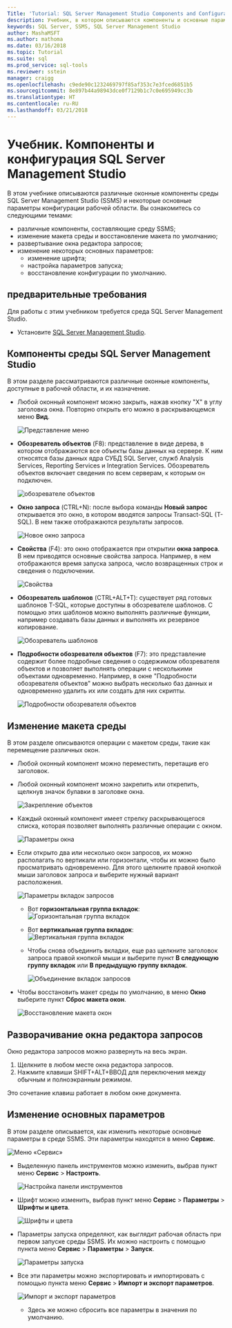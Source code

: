 ```yaml
---
Title: 'Tutorial: SQL Server Management Studio Components and Configuration'
description: Учебник, в котором описываются компоненты и основные параметры конфигурации среды SQL Server Management Studio.
keywords: SQL Server, SSMS, SQL Server Management Studio
author: MashaMSFT
ms.author: mathoma
ms.date: 03/16/2018
ms.topic: Tutorial
ms.suite: sql
ms.prod_service: sql-tools
ms.reviewer: sstein
manager: craigg
ms.openlocfilehash: c9ede90c1232469797f85af353c7e3fced6851b5
ms.sourcegitcommit: 8e897b44a98943dce0f7129b1c7c0e695949cc3b
ms.translationtype: HT
ms.contentlocale: ru-RU
ms.lasthandoff: 03/21/2018
---
```

# <a name="tutorial-sql-server-management-studio-components-and-configuration"></a>Учебник. Компоненты и конфигурация SQL Server Management Studio
В этом учебнике описываются различные оконные компоненты среды SQL Server Management Studio (SSMS) и некоторые основные параметры конфигурации рабочей области. Вы ознакомитесь со следующими темами: 
- различные компоненты, составляющие среду SSMS;
- изменение макета среды и восстановление макета по умолчанию;
- развертывание окна редактора запросов;
- изменение некоторых основных параметров:
    - изменение шрифта;
    - настройка параметров запуска;
    - восстановление конфигурации по умолчанию.

## <a name="prerequisites"></a>предварительные требования
Для работы с этим учебником требуется среда SQL Server Management Studio.  

- Установите [SQL Server Management Studio](https://docs.microsoft.com/en-us/sql/ssms/download-sql-server-management-studio-ssms).

## <a name="sql-server-management-studio-components"></a>Компоненты среды SQL Server Management Studio
В этом разделе рассматриваются различные оконные компоненты, доступные в рабочей области, и их назначение. 

- Любой оконный компонент можно закрыть, нажав кнопку "X" в углу заголовка окна. Повторно открыть его можно в раскрывающемся меню **Вид**. 

    ![Представление меню](media/ssms-configuration/viewmenu.png)

- **Обозреватель объектов** (F8): представление в виде дерева, в котором отображаются все объекты базы данных на сервере. К ним относятся базы данных ядра СУБД SQL Server, служб Analysis Services, Reporting Services и Integration Services. Обозреватель объектов включает сведения по всем серверам, к которым он подключен. 
    
    ![обозревателе объектов](media/ssms-configuration/objectexplorer.png)
- **Окно запроса** (CTRL+N): после выбора команды **Новый запрос** открывается это окно, в котором вводятся запросы Transact-SQL (T-SQL). В нем также отображаются результаты запросов.
    
    ![Новое окно запроса](media/ssms-configuration/newquery.png)

- **Свойства** (F4): это окно отображается при открытии **окна запроса**. В нем приводятся основные свойства запроса. Например, в нем отображаются время запуска запроса, число возвращенных строк и сведения о подключении.  

    ![Свойства](media/ssms-configuration/properties.png)

- **Обозреватель шаблонов** (CTRL+ALT+T): существует ряд готовых шаблонов T-SQL, которые доступны в обозревателе шаблонов. С помощью этих шаблонов можно выполнять различные функции, например создавать базы данных и выполнять их резервное копирование. 

    ![Обозреватель шаблонов](media/ssms-configuration/templates.png)

- **Подробности обозревателя объектов** (F7): это представление содержит более подробные сведения о содержимом обозревателя объектов и позволяет выполнять операции с несколькими объектами одновременно. Например, в окне "Подробности обозревателя объектов" можно выбрать несколько баз данных и одновременно удалить их или создать для них скрипты. 

    ![Подробности обозревателя объектов](media/ssms-configuration/objectexplorerdetails.PNG) 
 

    

## <a name="changing-the-environmental-layout"></a>Изменение макета среды 
В этом разделе описываются операции с макетом среды, такие как перемещение различных окон. 

-  Любой оконный компонент можно переместить, перетащив его заголовок. 
- Любой оконный компонент можно закрепить или открепить, щелкнув значок булавки в заголовке окна.
    
    ![Закрепление объектов](media/ssms-configuration/pushpin.png)

- Каждый оконный компонент имеет стрелку раскрывающегося списка, которая позволяет выполнять различные операции с окном. 

    ![Параметры окна](media/ssms-configuration/windowoptions.png)

- Если открыто два или несколько окон запросов, их можно располагать по вертикали или горизонтали, чтобы их можно было просматривать одновременно. Для этого щелкните правой кнопкой мыши заголовок запроса и выберите нужный вариант расположения. 
 
    ![Параметры вкладок запросов](media/ssms-configuration/querytabbedoptions.png)

    - Вот **горизонтальная группа вкладок**: ![Горизонтальная группа вкладок](media/ssms-configuration/horizontaltab.png)     
    
    - Вот **вертикальная группа вкладок**:  
        ![Вертикальная группа вкладок](media/ssms-configuration/verticaltabgroup.png)
        

    - Чтобы снова объединить вкладки, еще раз щелкните заголовок запроса правой кнопкой мыши и выберите пункт **В следующую группу вкладок** или **В предыдущую группу вкладок**.
    
        ![Объединение вкладок запросов](media/ssms-configuration/mergetabgroups.png)

- Чтобы восстановить макет среды по умолчанию, в меню **Окно** выберите пункт **Сброс макета окон**.
 
    ![Восстановление макета окон](media/ssms-configuration/resetwindowlayout.png)
    
## <a name="maximizing-query-editor"></a>Разворачивание окна редактора запросов
Окно редактора запросов можно развернуть на весь экран.

1. Щелкните в любом месте окна редактора запросов.
2. Нажмите клавиши SHIFT+ALT+ВВОД для переключения между обычным и полноэкранным режимом. 

Это сочетание клавиш работает в любом окне документа. 



## <a name="changing-basic-settings"></a>Изменение основных параметров
В этом разделе описывается, как изменить некоторые основные параметры в среде SSMS. Эти параметры находятся в меню **Сервис**.

  ![Меню «Сервис»](media/ssms-configuration/tools.png)


- Выделенную панель инструментов можно изменить, выбрав пункт меню **Сервис** > **Настроить**.

    ![Настройка панели инструментов](media/ssms-configuration/toolbar.png)

- Шрифт можно изменить, выбрав пункт меню **Сервис** > **Параметры** > **Шрифты и цвета**.

     ![Шрифты и цвета](media/ssms-configuration/fontsandcolors.png)

- Параметры запуска определяют, как выглядит рабочая область при первом запуске среды SSMS. Их можно настроить с помощью пункта меню **Сервис** > **Параметры** > **Запуск**.
 
    ![Параметры запуска](media/ssms-configuration/startup.png)

- Все эти параметры можно экспортировать и импортировать с помощью пункта меню **Сервис** > **Импорт и экспорт параметров**. 

    ![Импорт и экспорт параметров](media/ssms-configuration/settings.png)
    - Здесь же можно сбросить все параметры в значения по умолчанию. 



